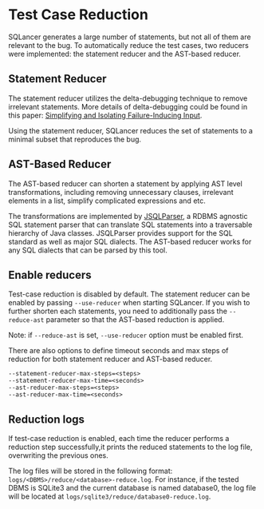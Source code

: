# Test Case Reduction
SQLancer generates a large number of statements, but not all of them are relevant to the bug. To automatically reduce the test cases, two reducers were implemented: the statement reducer and the AST-based reducer.

## Statement Reducer
The statement reducer utilizes the delta-debugging technique to remove irrelevant statements. More details of delta-debugging could be found in this paper: [Simplifying and Isolating Failure-Inducing Input](https://www.cs.purdue.edu/homes/xyzhang/fall07/Papers/delta-debugging.pdf). 

Using the statement reducer, SQLancer reduces the set of statements to a minimal subset that reproduces the bug. 

## AST-Based Reducer
The AST-based reducer can shorten a statement by applying AST level transformations, including removing unnecessary clauses, irrelevant elements in a list, simplify complicated expressions and etc. 

The transformations are implemented by [JSQLParser](https://github.com/JSQLParser/JSqlParser), a RDBMS agnostic SQL statement parser that can translate SQL statements into a traversable hierarchy of Java classes. JSQLParser provides support for the SQL standard as well as major SQL dialects. The AST-based reducer works for any SQL dialects that can be parsed by this tool.

## Enable reducers
Test-case reduction is disabled by default. The statement reducer can be enabled by passing `--use-reducer` when starting SQLancer. If you wish to further shorten each statements, you need to additionally pass the `--reduce-ast` parameter so that the AST-based reduction is applied. 

Note: if `--reduce-ast` is set, `--use-reducer` option must be enabled first.

There are also options to define timeout seconds and max steps of reduction for both statement reducer and AST-based reducer.

```
--statement-reducer-max-steps=<steps>
--statement-reducer-max-time=<seconds>
--ast-reducer-max-steps=<steps>
--ast-reducer-max-time=<seconds>
```

## Reduction logs
If test-case reduction is enabled, each time the reducer performs a reduction step successfully,it prints the reduced statements to the log file, overwriting the previous ones.

The log files will be stored in the following format: `logs/<DBMS>/reduce/<database>-reduce.log`. For instance, if the tested DBMS is SQLite3 and the current database is named database0, the log file will be located at `logs/sqlite3/reduce/database0-reduce.log`.
